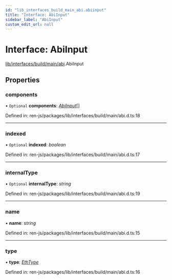 ```yaml
---
id: "lib_interfaces_build_main_abi.abiinput"
title: "Interface: AbiInput"
sidebar_label: "AbiInput"
custom_edit_url: null
---
```


# Interface: AbiInput

[lib/interfaces/build/main/abi](../modules/lib_interfaces_build_main_abi.md).AbiInput

## Properties

### components

• `Optional` **components**: [*AbiInput*](lib_interfaces_build_main_abi.abiinput.md)[]

Defined in: ren-js/packages/lib/interfaces/build/main/abi.d.ts:18

___

### indexed

• `Optional` **indexed**: *boolean*

Defined in: ren-js/packages/lib/interfaces/build/main/abi.d.ts:17

___

### internalType

• `Optional` **internalType**: *string*

Defined in: ren-js/packages/lib/interfaces/build/main/abi.d.ts:19

___

### name

• **name**: *string*

Defined in: ren-js/packages/lib/interfaces/build/main/abi.d.ts:15

___

### type

• **type**: [*EthType*](../modules/lib_interfaces_build_main_ethargs.md#ethtype)

Defined in: ren-js/packages/lib/interfaces/build/main/abi.d.ts:16
